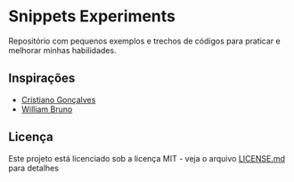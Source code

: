 # Snippets Experiments

Repositório com pequenos exemplos e trechos de códigos para praticar e melhorar minhas habilidades.

## Inspirações

* [Cristiano Gonçalves](https://github.com/crisgon/Javascript-Experiments)
* [William Bruno](https://github.com/wbruno/examples)

## Licença

Este projeto está licenciado sob a licença MIT - veja o arquivo [LICENSE.md](LICENSE.md) para detalhes
